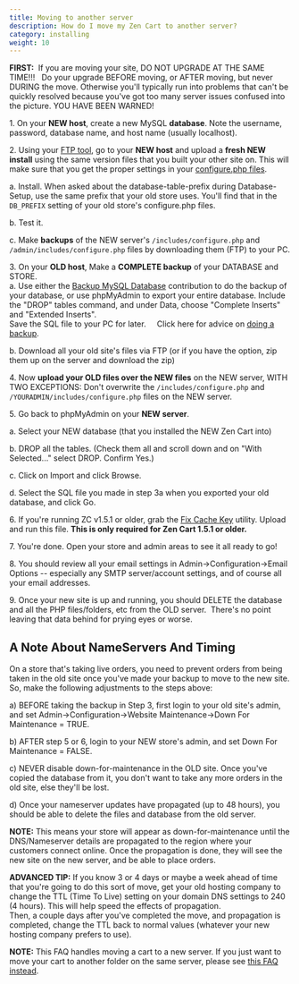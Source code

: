 ```yaml
---
title: Moving to another server 
description: How do I move my Zen Cart to another server? 
category: installing 
weight: 10
---
```


**FIRST:**  If you are moving your site, DO NOT UPGRADE AT THE SAME TIME!!!   Do your upgrade BEFORE moving, or AFTER moving, but never DURING the move. Otherwise you'll typically run into problems that can't be quickly resolved because you've got too many server issues confused into the picture. YOU HAVE BEEN WARNED!

1\. On your **NEW host**, create a new MySQL **database**. Note the username, password, database name, and host name (usually localhost).

2\. Using your [FTP tool](/user/first_steps/useful_tools/#ftp-tools), go to your **NEW host** and upload a **fresh NEW install** using the same version files that you built your other site on.  This will make sure that you get the proper settings in your [configure.php files](/user/miscellaneous/configure). 

a. Install.  When asked about the database-table-prefix during Database-Setup, use the same prefix that your old store uses. You'll find that in the `DB_PREFIX` setting of your old store's configure.php files.

b. Test it.  

c. Make **backups** of the NEW server's `/includes/configure.php` and `/admin/includes/configure.php` files by downloading them (FTP) to your PC.  

3\. On your **OLD host**, Make a **COMPLETE backup** of your DATABASE and STORE.  
a. Use either the [Backup MySQL Database](https://www.zen-cart.com/downloads.php?do=file&id=7) contribution to do the backup of your database, or use phpMyAdmin to export your entire database.  Include the "DROP" tables command, and under Data, choose "Complete Inserts" and "Extended Inserts".  
Save the SQL file to your PC for later.     Click here for 
advice on [doing a backup](/user/running/backup). 

b. Download all your old site's files via FTP (or if you have the option, zip them up on the server and download the zip)  

4\. Now **upload your OLD files over the NEW files** on the NEW server, WITH TWO EXCEPTIONS: Don't overwrite the `/includes/configure.php` and `/YOURADMIN/includes/configure.php` files on the NEW server.

5\. Go back to phpMyAdmin on your **NEW server**.  

a. Select your NEW database (that you installed the NEW Zen Cart into)  

b. DROP all the tables. (Check them all and scroll down and on "With Selected..." select DROP. Confirm Yes.)  

c. Click on Import and click Browse.  

d. Select the SQL file you made in step 3a when you exported your old database, and click Go.  

6\. If you're running ZC v1.5.1 or older, grab the 
[Fix Cache Key](https://www.zen-cart.com/downloads.php?do=file&id=8)
utility.  Upload and run this file.  **This is only required for 
Zen Cart 1.5.1 or older.**

7\. You're done. Open your store and admin areas to see it all ready to go!

8\. You should review all your email settings in Admin->Configuration->Email Options -- especially any SMTP server/account settings, and of course all your email addresses.

9\. Once your new site is up and running, you should DELETE the database and all the PHP files/folders, etc from the OLD server.  There's no point leaving that data behind for prying eyes or worse.

## A Note About NameServers And Timing

On a store that's taking live orders, you need to prevent orders from being taken in the old site once you've made your backup to move to the new site.  
So, make the following adjustments to the steps above:  

a) BEFORE taking the backup in Step 3, first login to your old site's admin, and set Admin->Configuration->Website Maintenance->Down For Maintenance = TRUE.  

b) AFTER step 5 or 6, login to your NEW store's admin, and set Down For Maintenance = FALSE.  

c) NEVER disable down-for-maintenance in the OLD site. Once you've copied the database from it, you don't want to take any more orders in the old site, else they'll be lost.  

d) Once your nameserver updates have propagated (up to 48 hours), you should be able to delete the files and database from the old server.  

**NOTE:** This means your store will appear as down-for-maintenance until the DNS/Nameserver details are propagated to the region where your customers connect online. Once the propagation is done, they will see the new site on the new server, and be able to place orders.

**ADVANCED TIP:**
If you know 3 or 4 days or maybe a week ahead of time that you're going to do this sort of move, get your old hosting company to change the TTL (Time To Live) setting on your domain DNS settings to 240 (4 hours). This will help speed the effects of propagation.  
Then, a couple days after you've completed the move, and propagation is completed, change the TTL back to normal values (whatever your new hosting company prefers to use).

**NOTE:** This FAQ handles moving a cart to a new server.
If you just want to move your cart to another folder on the 
same server, 
please see [this FAQ instead](/user/installing/move_cart/). 

